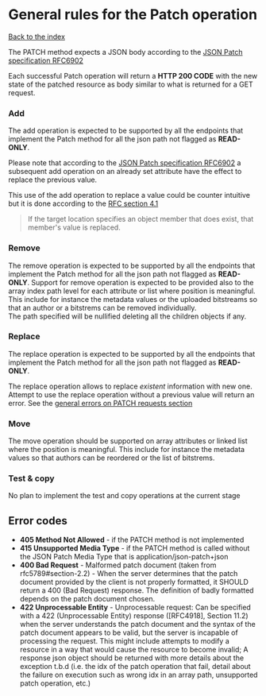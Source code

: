 # General rules for the Patch operation
[Back to the index](README.md)

The PATCH method expects a JSON body according to the [JSON Patch specification RFC6902](https://tools.ietf.org/html/rfc6902)

Each successful Patch operation will return a **HTTP 200 CODE** with the new state of the patched resource as body similar to what is returned for a GET request. 

### Add
The add operation is expected to be supported by all the endpoints that implement the Patch method for all the json path not flagged as **READ-ONLY**.

Please note that according to the [JSON Patch specification RFC6902](https://tools.ietf.org/html/rfc6902) a subsequent add operation on an already set attribute have the effect to replace the previous value.

This use of the add operation to replace a value could be counter intuitive but it is done according to the [RFC section 4.1](https://tools.ietf.org/html/rfc6902#section-4.1)
> If the target location specifies an object member that does exist, that member's value is replaced.

### Remove
The remove operation is expected to be supported by all the endpoints that implement the Patch method for all the json path not flagged as **READ-ONLY**.
Support for remove operation is expected to be provided also to the array index path level for each attribute or list where position is meaningful. This include for instance the metadata values or the uploaded bitstreams so that an author or a bitstrems can be removed individually.  
The path specified will be nullified deleting all the children objects if any.

### Replace
The replace operation is expected to be supported by all the endpoints that implement the Patch method for all the json path not flagged as **READ-ONLY**.

The replace operation allows to replace *existent* information with new one. Attempt to use the replace operation without a previous value will return an error. See the [general errors on PATCH requests section](patch.md#Errors)

### Move
The move operation should be supported on array attributes or linked list where the position is meaningful. This include for instance the metadata values so that authors can be reordered or the list of bitstrems.  

### Test & copy
No plan to implement the test and copy operations at the current stage

## Error codes
* **405 Method Not Allowed** - if the PATCH method is not implemented
* **415 Unsupported Media Type** - if the PATCH method is called without the JSON Patch Media Type that is application/json-patch+json
* **400 Bad Request** - Malformed patch document (taken from rfc5789#section-2.2) - When the server determines that the patch document provided by the client is not properly formatted, it SHOULD return a 400 (Bad Request) response. The definition of badly formatted depends on the patch document chosen. 
* **422 Unprocessable Entity** - Unprocessable request:  Can be specified with a 422 (Unprocessable Entity) response ([RFC4918], Section 11.2) when the server understands the patch document and the syntax of the patch document appears to be valid, but the server is incapable of processing the request.  This might include attempts to modify a resource in a way that would cause the resource to become invalid; A response json object should be returned with more details about the exception t.b.d (i.e. the idx of the patch operation that fail, detail about the failure on execution such as wrong idx in an array path, unsupported patch operation, etc.)
  